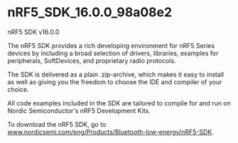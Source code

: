 # nRF5_SDK_16.0.0_98a08e2
nRF5 SDK v16.0.0 

The nRF5 SDK provides a rich developing environment for nRF5 Series devices by including a broad selection of drivers, libraries, examples for peripherals, SoftDevices, and proprietary radio protocols.

The SDK is delivered as a plain .zip-archive, which makes it easy to install as well as giving you the freedom to choose the IDE and compiler of your choice.

All code examples included in the SDK are tailored to compile for and run on Nordic Semiconductor's nRF5 Development Kits.

To download the nRF5 SDK, go to www.nordicsemi.com/eng/Products/Bluetooth-low-energy/nRF5-SDK.
